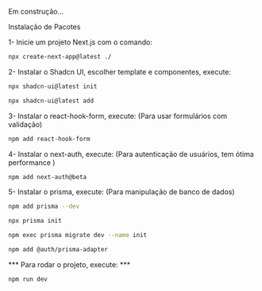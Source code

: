 Em construção...

Instalação de Pacotes

1- Inicie um projeto Next.js com o comando:

```bash
npx create-next-app@latest ./
```
 2- Instalar o Shadcn UI, escolher template e componentes, execute:

```bash
npx shadcn-ui@latest init

npx shadcn-ui@latest add 

```
3- Instalar o react-hook-form, execute:
(Para usar formulários com validação)

```bash
npm add react-hook-form
```	

4- Instalar o next-auth, execute:
(Para autenticação de usuários, tem ótima performance )

```bash
npm add next-auth@beta
```

5- Instalar o prisma, execute:
(Para manipulação de banco de dados)

```bash
npm add prisma --dev

npx prisma init

npm exec prisma migrate dev --name init

npm add @auth/prisma-adapter
```


*** Para rodar o projeto, execute: ***

```bash
npm run dev
```	